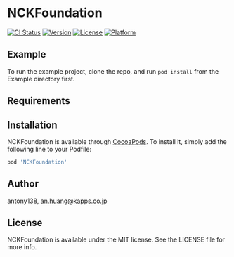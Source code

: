# NCKFoundation

[![CI Status](https://img.shields.io/travis/antony138/NCKFoundation.svg?style=flat)](https://travis-ci.org/antony138/NCKFoundation)
[![Version](https://img.shields.io/cocoapods/v/NCKFoundation.svg?style=flat)](https://cocoapods.org/pods/NCKFoundation)
[![License](https://img.shields.io/cocoapods/l/NCKFoundation.svg?style=flat)](https://cocoapods.org/pods/NCKFoundation)
[![Platform](https://img.shields.io/cocoapods/p/NCKFoundation.svg?style=flat)](https://cocoapods.org/pods/NCKFoundation)

## Example

To run the example project, clone the repo, and run `pod install` from the Example directory first.

## Requirements

## Installation

NCKFoundation is available through [CocoaPods](https://cocoapods.org). To install
it, simply add the following line to your Podfile:

```ruby
pod 'NCKFoundation'
```

## Author

antony138, an.huang@kapps.co.jp

## License

NCKFoundation is available under the MIT license. See the LICENSE file for more info.
